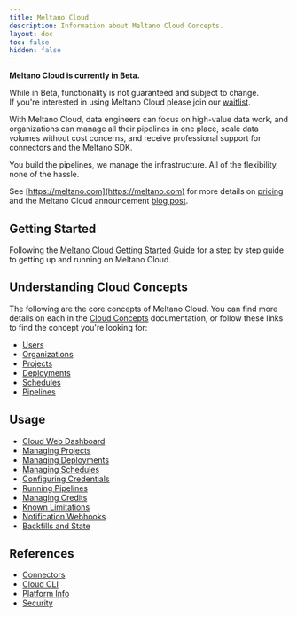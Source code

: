 ```yaml
---
title: Meltano Cloud
description: Information about Meltano Cloud Concepts.
layout: doc
toc: false
hidden: false
---
```


<div class="notification is-info">
  <p><strong>Meltano Cloud is currently in Beta.</strong></p>
  <p>While in Beta, functionality is not guaranteed and subject to change. <br /> If you're interested in using Meltano Cloud please join our <a href="https://meltano.com/cloud/">waitlist</a>.</p>
</div>

With Meltano Cloud, data engineers can focus on high-value data work, and organizations can manage all their pipelines in one place, scale data volumes without cost concerns, and receive professional support for connectors and the Meltano SDK.

You build the pipelines, we manage the infrastructure. All of the flexibility, none of the hassle.

See [https://meltano.com](https://meltano.com) for more details on [pricing](https://meltano.com/pricing/) and the Meltano Cloud announcement [blog post](https://meltano.com/blog/introducing-meltano-cloud-you-build-the-pipelines-we-manage-the-infrastructure/).

## Getting Started

Following the [Meltano Cloud Getting Started Guide](/cloud/getting_started) for a step by step guide to getting up and running on Meltano Cloud.

## Understanding Cloud Concepts

The following are the core concepts of Meltano Cloud.
You can find more details on each in the [Cloud Concepts](/cloud/concepts) documentation, or follow these links to find the concept you're looking for:

- [Users](/cloud/concepts#meltano-cloud-users)
- [Organizations](/cloud/concepts#meltano-cloud-organizations)
- [Projects](/cloud/concepts#meltano-cloud-projects)
- [Deployments](/cloud/concepts#meltano-cloud-deployments)
- [Schedules](/cloud/concepts#meltano-cloud-schedules)
- [Pipelines](/cloud/concepts#meltano-cloud-pipelines)

## Usage

- [Cloud Web Dashboard](/cloud/usage#cloud-web-dashboard)
- [Managing Projects](/cloud/cloud-cli#project)
- [Managing Deployments](/cloud/cloud-cli#deployment)
- [Managing Schedules](/cloud/cloud-cli#schedule)
- [Configuring Credentials](/cloud/cloud-cli#config)
- [Running Pipelines](/cloud/cloud-cli#run)
- [Managing Credits](/cloud/usage#managing-credits)
- [Known Limitations](/cloud/known_issues)
- [Notification Webhooks](/cloud/platform#job-or-schedule-run-notifications-via-webhook)
- [Backfills and State](/cloud/usage#backfills-and-state)

## References

- [Connectors](/cloud/connectors)
- [Cloud CLI](/cloud/cloud-cli)
- [Platform Info](/cloud/platform)
- [Security](/cloud/security)
